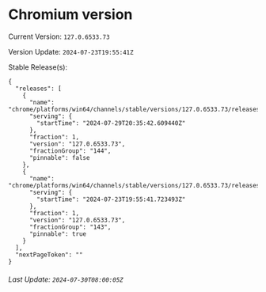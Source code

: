 # Chromium version

Current Version: `127.0.6533.73`

Version Update: `2024-07-23T19:55:41Z`

Stable Release(s):
```
{
  "releases": [
    {
      "name": "chrome/platforms/win64/channels/stable/versions/127.0.6533.73/releases/1722285342",
      "serving": {
        "startTime": "2024-07-29T20:35:42.609440Z"
      },
      "fraction": 1,
      "version": "127.0.6533.73",
      "fractionGroup": "144",
      "pinnable": false
    },
    {
      "name": "chrome/platforms/win64/channels/stable/versions/127.0.6533.73/releases/1721764541",
      "serving": {
        "startTime": "2024-07-23T19:55:41.723493Z"
      },
      "fraction": 1,
      "version": "127.0.6533.73",
      "fractionGroup": "143",
      "pinnable": true
    }
  ],
  "nextPageToken": ""
}
```

###### Last Update: `2024-07-30T08:00:05Z`
        